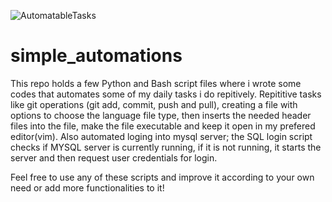 ![AutomatableTasks](https://github.com/El-gibbor/alx-low_level_programming/assets/121310192/ea701636-76f6-48af-abe3-8b829888615d)
# simple_automations
This repo holds a few Python and Bash script files where i wrote some codes that automates some of my daily tasks i do repitively. Repititive tasks like 
git operations (git add, commit, push and pull), creating a file with options to choose the language file type, then inserts the needed header files into the 
file, make the file executable and keep it open in my prefered editor(vim). Also automated loging into mysql server; the SQL login script checks if MYSQL server
is currently running, if it is not running, it starts the server and then request user credentials for login. 
  
Feel free to use any of these scripts and improve it according to your own need or add more functionalities to it!

